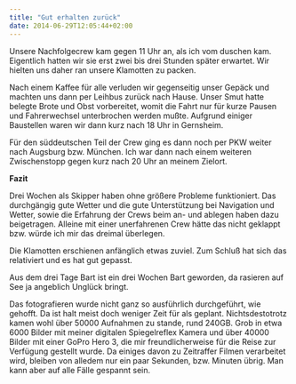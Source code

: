 ```yaml
---
title: "Gut erhalten zurück"
date: 2014-06-29T12:05:44+02:00
---
```

Unsere Nachfolgecrew kam gegen 11 Uhr an, als ich vom duschen kam. Eigentlich hatten wir sie erst zwei bis drei Stunden später erwartet. Wir hielten uns daher ran unsere Klamotten zu packen.

Nach einem Kaffee für alle verluden wir gegenseitig unser Gepäck und machten uns dann per Leihbus zurück nach Hause. Unser Smut hatte belegte Brote und Obst vorbereitet, womit die Fahrt nur für kurze Pausen und Fahrerwechsel unterbrochen werden mußte. Aufgrund einiger Baustellen waren wir dann kurz nach 18 Uhr in Gernsheim.

Für den süddeutschen Teil der Crew ging es dann noch per PKW weiter nach Augsburg bzw. München. Ich war dann nach einem weiteren Zwischenstopp gegen kurz nach 20 Uhr an meinem Zielort.

**Fazit**

Drei Wochen als Skipper haben ohne größere Probleme funktioniert. Das durchgängig gute Wetter und die gute Unterstützung bei Navigation und Wetter, sowie die Erfahrung der Crews beim an- und ablegen haben dazu beigetragen. Alleine mit einer unerfahrenen Crew hätte das nicht geklappt bzw. würde ich mir das dreimal überlegen. 

Die Klamotten erschienen anfänglich etwas zuviel. Zum Schluß hat sich das relativiert und es hat gut gepasst.

Aus dem drei Tage Bart ist ein drei Wochen Bart geworden, da rasieren auf See ja angeblich Unglück bringt.

Das fotografieren wurde nicht ganz so ausführlich durchgeführt, wie gehofft. Da ist halt meist doch weniger Zeit für als geplant. Nichtsdestotrotz kamen wohl über 50000 Aufnahmen zu stande, rund 240GB. Grob in etwa 6000 Bilder mit meiner digitalen Spiegelreflex Kamera und über 40000 Bilder mit einer GoPro Hero 3, die mir freundlicherweise für die Reise zur Verfügung gestellt wurde. Da einiges davon zu Zeitraffer Filmen verarbeitet wird, bleiben von alledem nur ein paar Sekunden, bzw. Minuten übrig. Man kann aber auf alle Fälle gespannt sein. 